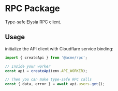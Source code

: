 # RPC Package

Type-safe Elysia RPC client.

## Usage

initialize the API client with Cloudflare service binding:

```ts
import { createApi } from '@acme/rpc';

// Inside your worker
const api = createApi(env.API_WORKER);

// Then you can make type-safe RPC calls
const { data, error } = await api.users.get();
```